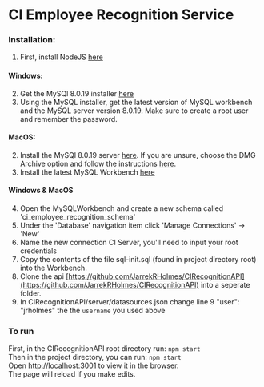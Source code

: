 # CI Employee Recognition Service

### Installation:
1. First, install NodeJS [here](https://nodejs.org/en/download/)

#### Windows:
2. Get the MySQl 8.0.19 installer [here](https://dev.mysql.com/downloads/installer/)
3. Using the MySQL installer, get the latest version of MySQL workbench and the MySQL server version 8.0.19. Make sure to create a root user and remember the password.

#### MacOS:
2. Install the MySQl 8.0.19 server [here](https://dev.mysql.com/downloads/mysql/). If you are unsure, choose the DMG Archive option and follow the instructions [here](https://dev.mysql.com/doc/mysql-osx-excerpt/5.7/en/osx-installation-pkg.html).
3. Install the latest MySQL Workbench [here](https://dev.mysql.com/downloads/workbench/)

#### Windows & MacOS
4. Open the MySQLWorkbench and create a new schema called 'ci_employee_recognition_schema'
5. Under the 'Database' navigation item click 'Manage Connections' -> 'New'
6. Name the new connection CI Server, you'll need to input your root credentials
7. Copy the contents of the file sql-init.sql (found in project directory root) into the Workbench.
8. Clone the api [https://github.com/JarrekRHolmes/CIRecognitionAPI](https://github.com/JarrekRHolmes/CIRecognitionAPI) into a seperate folder.
9. In CIRecognitionAPI/server/datasources.json change line 9 "user": "jrholmes" the the `username` you used above


### To run
First, in the CIRecognitionAPI root directory run: `npm start` <br>
Then in the project directory, you can run: `npm start` <br>
Open [http://localhost:3001](http://localhost:3001) to view it in the browser. <br>
The page will reload if you make edits.



